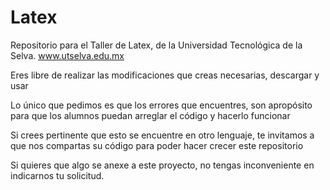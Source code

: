 # Latex
Repositorio para el Taller de Latex, de la Universidad Tecnológica de la Selva. www.utselva.edu.mx

Eres libre de realizar las modificaciones que creas necesarias, descargar y usar

Lo único que pedimos es que los errores que encuentres, son apropósito para que los alumnos puedan arreglar el código y hacerlo funcionar

Si crees pertinente que esto se encuentre en otro lenguaje, te invitamos a que nos compartas su código para poder hacer crecer este repositorio

Si quieres que algo se anexe a este proyecto, no tengas inconveniente en indicarnos tu solicitud.
